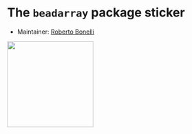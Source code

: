 # The `beadarray` package sticker

* Maintainer: [Roberto Bonelli](https://github.com/Robbie90/)

<img src=beadarray.png height="200">
